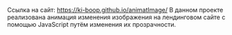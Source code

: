 Ссылка на сайт: https://ki-boop.github.io/animatImage/
В данном проекте реализована анимация изменения изображения на лендинговом сайте с помощью JavaScript путём изменения их прозрачности. 
